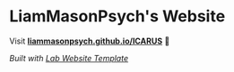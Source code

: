 
# LiamMasonPsych's Website

Visit **[liammasonpsych.github.io/ICARUS](https://liammasonpsych.github.io/ICARUS)** 🚀

_Built with [Lab Website Template](https://greene-lab.gitbook.io/lab-website-template-docs)_

